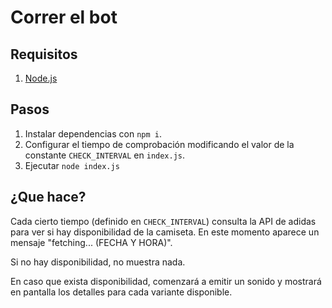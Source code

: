 # Correr el bot

## Requisitos

1. [Node.js](https://nodejs.org/en/) 

## Pasos

1. Instalar dependencias con `npm i`.
2. Configurar el tiempo de comprobación modificando el valor de la constante `CHECK_INTERVAL` en `index.js`.
3. Ejecutar `node index.js`

## ¿Que hace?

Cada cierto tiempo (definido en `CHECK_INTERVAL`) consulta la API de adidas para ver si hay disponibilidad de la camiseta. En este momento aparece un mensaje "fetching... (FECHA Y HORA)".

Si no hay disponibilidad, no muestra nada.

En caso que exista disponibilidad, comenzará a emitir un sonido y mostrará en pantalla los detalles para cada variante disponible.
